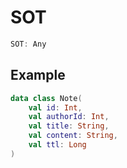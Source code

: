 # SOT

```kotlin
SOT: Any
```

## Example

```kotlin
data class Note(
    val id: Int,
    val authorId: Int,
    val title: String,
    val content: String,
    val ttl: Long
)
```